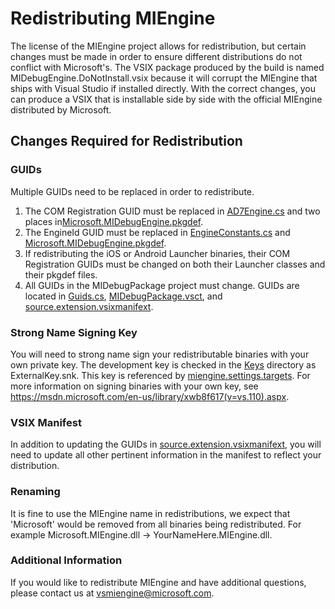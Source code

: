 # Redistributing MIEngine

The license of the MIEngine project allows for redistribution, but certain changes must be made in order to ensure different distributions do not conflict with Microsoft's. The VSIX package produced by the build is named MIDebugEngine.DoNotInstall.vsix because it will corrupt the MIEngine that ships with Visual Studio if installed directly. With the correct changes, you can produce a VSIX that is installable side by side with the official MIEngine distributed by Microsoft.

## Changes Required for Redistribution

### GUIDs
Multiple GUIDs need to be replaced in order to redistribute.


1. The COM Registration GUID must be replaced in [AD7Engine.cs](https://github.com/Microsoft/MIEngine/blob/master/src/MIDebugEngine/AD7.Impl/AD7Engine.cs#L34) and two places in[Microsoft.MIDebugEngine.pkgdef](https://github.com/Microsoft/MIEngine/blob/master/src/MIDebugEngine/Microsoft.MIDebugEngine.pkgdef#L17).
2. The EngineId GUID must be replaced in [EngineConstants.cs](https://github.com/Microsoft/MIEngine/blob/master/src/MIDebugEngine/AD7.Impl/EngineConstants.cs) and [Microsoft.MIDebugEngine.pkgdef](https://github.com/Microsoft/MIEngine/blob/master/src/MIDebugEngine/Microsoft.MIDebugEngine.pkgdef#L1).
3. If redistributing the iOS or Android Launcher binaries, their COM Registration GUIDs must be changed on both their Launcher classes and their pkgdef files.
4. All GUIDs in the MIDebugPackage project must change. GUIDs are located in [Guids.cs](https://github.com/Microsoft/MIEngine/blob/master/src/MIDebugPackage/Guids.cs), [MIDebugPackage.vsct](https://github.com/Microsoft/MIEngine/blob/master/src/MIDebugPackage/MIDebugPackage.vsct), and  [source.extension.vsixmanifext](https://github.com/Microsoft/MIEngine/blob/master/src/MIDebugPackage/source.extension.vsixmanifest). 

### Strong Name Signing Key
You will need to strong name sign your redistributable binaries with your own private key. The development key is checked in the [Keys](https://github.com/Microsoft/MIEngine/blob/master/Keys/) directory as ExternalKey.snk. This key is referenced by [miengine.settings.targets](https://github.com/Microsoft/MIEngine/blob/master/build/miengine.settings.targets). For more information on signing binaries with your own key, see https://msdn.microsoft.com/en-us/library/xwb8f617(v=vs.110).aspx.

### VSIX Manifest
In addition to updating the GUIDs in [source.extension.vsixmanifext](https://github.com/Microsoft/MIEngine/blob/master/src/MIDebugPackage/source.extension.vsixmanifest), you will need to update all other pertinent information in the manifest to reflect your distribution.

### Renaming
It is fine to use the MIEngine name in redistributions, we expect that 'Microsoft' would be removed from all binaries being redistributed. For example Microsoft.MIEngine.dll -> YourNameHere.MIEngine.dll. 


### Additional Information
If you would like to redistribute MIEngine and have additional questions, please contact us at vsmiengine@microsoft.com. 